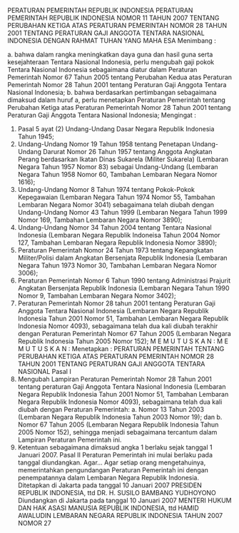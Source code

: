  PERATURAN PEMERINTAH REPUBLIK INDONESIA PERATURAN PEMERINTAH REPUBLIK INDONESIA NOMOR 11 TAHUN 2007 TENTANG PERUBAHAN KETIGA ATAS PERATURAN PEMERINTAH NOMOR 28 TAHUN 2001 TENTANG PERATURAN GAJI ANGGOTA TENTARA NASIONAL INDONESIA
DENGAN RAHMAT TUHAN YANG MAHA ESA
Menimbang :

a. bahwa dalam rangka meningkatkan daya guna dan hasil guna serta kesejahteraan Tentara Nasional Indonesia, perlu mengubah gaji pokok Tentara Nasional Indonesia sebagaimana diatur dalam Peraturan Pemerintah Nomor 67 Tahun 2005 tentang Perubahan Kedua atas Peraturan Pemerintah Nomor 28 Tahun 2001 tentang Peraturan Gaji Anggota Tentara Nasional Indonesia;
b. bahwa berdasarkan pertimbangan sebagaimana dimaksud dalam huruf a, perlu menetapkan Peraturan Pemerintah tentang Perubahan Ketiga atas Peraturan Pemerintah Nomor 28 Tahun 2001 tentang Peraturan Gaji Anggota Tentara Nasional Indonesia;
Mengingat :

1. Pasal 5 ayat (2) Undang-Undang Dasar Negara Republik Indonesia Tahun 1945;
2. Undang-Undang Nomor 19 Tahun 1958 tentang Penetapan Undang-Undang Darurat Nomor 26 Tahun 1957 tentang Anggota Angkatan Perang berdasarkan Ikatan Dinas Sukarela (Militer Sukarela) (Lembaran Negara Tahun 1957 Nomor 83) sebagai Undang-Undang (Lembaran Negara Tahun 1958 Nomor 60, Tambahan Lembaran Negara Nomor 1616);
3. Undang-Undang Nomor 8 Tahun 1974 tentang Pokok-Pokok Kepegawaian (Lembaran Negara Tahun 1974 Nomor 55, Tambahan Lembaran Negara Nomor 3041) sebagaimana telah diubah dengan Undang-Undang Nomor 43 Tahun 1999 (Lembaran Negara Tahun 1999 Nomor 169, Tambahan Lembaran Negara Nomor 3890);
4. Undang-Undang Nomor 34 Tahun 2004 tentang Tentara Nasional Indonesia (Lembaran Negara Republik Indoneisa Tahun 2004 Nomor 127, Tambahan Lembaran Negara Republik Indonesia Nomor 3890);
5. Peraturan Pemerintah Nomor 24 Tahun 1973 tentang Kepangkatan Militer/Polisi dalam Angkatan Bersenjata Republik Indonesia (Lembaran Negara Tahun 1973 Nomor 30, Tambahan Lembaran Negara Nomor 3006);
6. Peraturan Pemerintah Nomor 6 Tahun 1990 tentang Administrasi Prajurit Angkatan Bersenjata Republik Indonesia (Lembaran Negara Tahun 1990 Nomor 9, Tambahan Lembaran Negara Nomor 3402);
7. Peraturan Pemerintah Nomor 28 tahun 2001 tentang Peraturan Gaji Anggota Tentara Nasional Indonesia (Lembaran Negara Republik Indonesia Tahun 2001 Nomor 51, Tambahan Lembaran Negara Republik Indonesia Nomor 4093), sebagaimana telah dua kali diubah terakhir dengan Peraturan Pemerintah Nomor 67 Tahun 2005 (Lembaran Negara Republik Indonesia Tahun 2005 Nomor 152); M E M U T U S K A N : M E M U T U S K A N : Menetapkan : PERATURAN PEMERINTAH TENTANG PERUBAHAN KETIGA ATAS PERATURAN PEMERINTAH NOMOR 28 TAHUN 2001 TENTANG PERATURAN GAJI ANGGOTA TENTARA NASIONAL
Pasal I
1. Mengubah Lampiran Peraturan Pemerintah Nomor 28 Tahun 2001 tentang peraturan Gaji Anggota Tentara Nasional Indonesia (Lembaran Negara Republik Indonesia Tahun 2001 Nomor 51, Tambahan Lembaran Negara Republik Indonesia Nomor 4093), sebagaimana telah dua kali diubah dengan Peraturan Pemerintah:
a. Nomor 13 Tahun 2003 (Lembaran Negara Republik Indonesia Tahun 2003 Nomor 19); dan
b. Nomor 67 Tahun 2005 (Lembaran Negara Republik Indonesia Tahun 2005 Nomor 152), sehingga menjadi sebagaimana tercantum dalam Lampiran Peraturan Pemerintah ini.
2. Ketentuan sebagaimana dimaksud angka 1 berlaku sejak tanggal 1 Januari 2007.
Pasal II
Peraturan Pemerintah ini mulai berlaku pada tanggal diundangkan. Agar...
Agar setiap orang mengetahuinya, memerintahkan pengundangan Peraturan Pemerintah ini dengan penempatannya dalam Lembaran Negara Republik Indonesia. Ditetapkan di Jakarta pada tanggal 10 Januari 2007 PRESIDEN REPUBLIK INDONESIA, ttd DR. H. SUSILO BAMBANG YUDHOYONO Diundangkan di Jakarta pada tanggal 10 Januari 2007 MENTERI HUKUM DAN HAK ASASI MANUSIA REPUBLIK INDONESIA, ttd HAMID AWALUDIN LEMBARAN NEGARA REPUBLIK INDONESIA TAHUN 2007 NOMOR 27